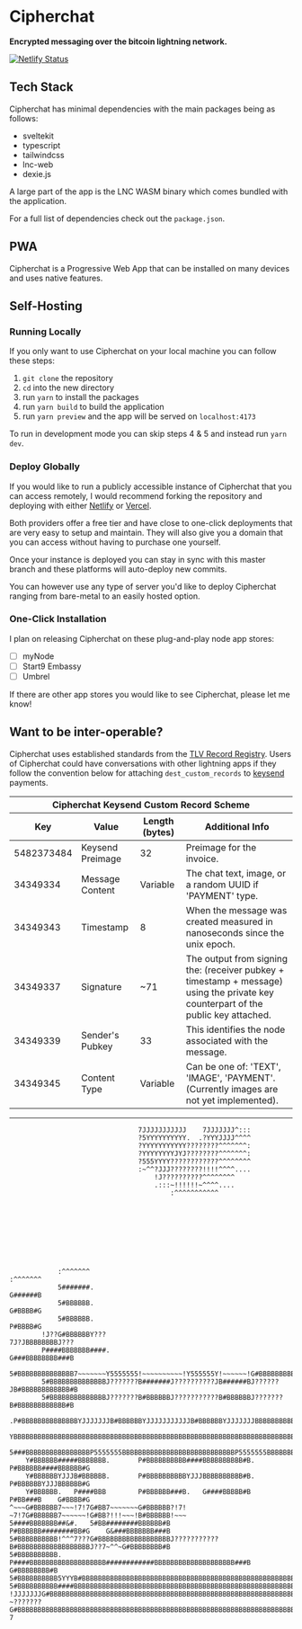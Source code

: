 # Cipherchat

**Encrypted messaging over the bitcoin lightning network.**

[![Netlify Status](https://api.netlify.com/api/v1/badges/7de7da8a-f171-47c1-8d30-1a4d328bd24a/deploy-status)](https://app.netlify.com/sites/cipherchat/deploys)

## Tech Stack

Cipherchat has minimal dependencies with the main packages being as follows:

- sveltekit
- typescript
- tailwindcss
- lnc-web
- dexie.js

A large part of the app is the LNC WASM binary which comes bundled with the application.

For a full list of dependencies check out the `package.json`.

## PWA

Cipherchat is a Progressive Web App that can be installed on many devices and uses native features.

## Self-Hosting

### Running Locally

If you only want to use Cipherchat on your local machine you can follow these steps:

1. `git clone` the repository
2. `cd` into the new directory
3. run `yarn` to install the packages
4. run `yarn build` to build the application
5. run `yarn preview` and the app will be served on `localhost:4173`

To run in development mode you can skip steps 4 & 5 and instead run `yarn dev`.

### Deploy Globally

If you would like to run a publicly accessible instance of Cipherchat that you can access remotely, I would recommend forking the repository and deploying with either [Netlify](https://www.netlify.com/) or [Vercel](https://vercel.com/).

Both providers offer a free tier and have close to one-click deployments that are very easy to setup and maintain. They will also give you a domain that you can access without having to purchase one yourself.

Once your instance is deployed you can stay in sync with this master branch and these platforms will auto-deploy new commits.

You can however use any type of server you'd like to deploy Cipherchat ranging from bare-metal to an easily hosted option.

### One-Click Installation

I plan on releasing Cipherchat on these plug-and-play node app stores:

- [ ] myNode
- [ ] Start9 Embassy
- [ ] Umbrel

If there are other app stores you would like to see Cipherchat, please let me know!

## Want to be inter-operable?

Cipherchat uses established standards from the [TLV Record Registry](https://github.com/satoshisstream/satoshis.stream/blob/main/TLV_registry.md). Users of Cipherchat could have conversations with other lightning apps if they follow the convention below for attaching `dest_custom_records`
to [keysend](https://docs.lightning.engineering/lightning-network-tools/lnd/send-messages-with-keysend) payments.

<table class="my-4 block max-w-fit border-separate overflow-x-auto whitespace-nowrap border border-boxFill bg-borderIn">
    <thead>
        <tr>
            <th colspan="4">Cipherchat Keysend Custom Record Scheme</th>
        </tr>
        <tr>
            <th>Key</th>
            <th>Value</th>
            <th>Length (bytes)</th>
            <th>Additional Info</th>
        </tr>
    </thead>
    <tbody>
        <tr>
            <td>5482373484</td>
            <td>Keysend Preimage</td>
            <td>32</td>
            <td>Preimage for the invoice.</td>
        </tr>
        <tr>
            <td>34349334</td>
            <td>Message Content</td>
            <td>Variable</td>
            <td>The chat text, image, or a random UUID if 'PAYMENT' type.</td>
        </tr>
        <tr>
            <td>34349343</td>
            <td>Timestamp</td>
            <td>8</td>
            <td>When the message was created measured in nanoseconds since the unix epoch.</td>
        </tr>
        <tr>
            <td>34349337</td>
            <td>Signature</td>
            <td>~71</td>
            <td>The output from signing the: (receiver pubkey + timestamp + message) using the private key counterpart of the public key attached.</td>
        </tr>
        <tr>
            <td>34349339</td>
            <td>Sender's Pubkey</td>
            <td>33</td>
            <td>This identifies the node associated with the message.</td>
        </tr>
        <tr>
            <td>34349345</td>
            <td>Content Type</td>
            <td>Variable</td>
            <td>Can be one of: 'TEXT', 'IMAGE', 'PAYMENT'. (Currently images are not yet implemented).</td>
        </tr>
    </tbody>
</table>

---

                                    7JJJJJJJJJJJ    7JJJJJJJ^:::
                                    ?5YYYYYYYYYY.  .?YYYJJJJ^^^^
                                    ?YYYYYYYYYYY????????^^^^^^^:
                                    ?YYYYYYYYJYJ????????^^^^^^^:
                                    ?555YYYY????????????^^^^^^^^
                                    :~^^?JJJ????????!!!!^^^^....
                                        !J??????????^^^^^^^^
                                        .:::~!!!!!!~^^^^....
                                            :^^^^^^^^^^^









                :^^^^^^^                                                    :^^^^^^^
                5#######.                                                   G######B
                5#BBBBBB.                                                   G#BBBB#G
                5#BBBBBB.                                                   P#BBBB#G
            !J??G#BBBBBBY???                                            7J?JBBBBBBBBJ???
            P####BBBBBBB####.                                           G###BBBBBBBB###B
            5#BBBBBBBBBBBBBB7~~~~~~~Y5555555!~~~~~~~~~~!Y555555Y!~~~~~~!G#BBBBBBBBBBBB#B
            5#BBBBBBBBBBBBBBJ???????B#######J??????????JB######BJ??????JB#BBBBBBBBBBBB#B
            5#BBBBBBBBBBBBBBJ???????B#BBBBBBJ???????????B#BBBBBBJ???????B#BBBBBBBBBBBB#B
           .P#BBBBBBBBBBBBBBYJJJJJJJB#BBBBBBYJJJJJJJJJJJB#BBBBBBYJJJJJJJBBBBBBBBBBBBBB#B.
        YBBBBBBBBBBBBBBBBBBBBBBBBBBBBBBBBBBBBBBBBBBBBBBBBBBBBBBBBBBBBBBBBBBBBBBBBBBBBBBBBBBG
        5###BBBBBBBBBBBBBBBBP5555555BBBBBBBBBBBBBBBBBBBBBBBBBBBBP5555555BBBBBBBBBBBBBBBB###B
        Y#BBBBBB#####BBBBBBB.       P#BBBBBBBBBB####BBBBBBBBBB#B.       P#BBBBBB####BBBBBB#G
        Y#BBBBBBYJJJB#BBBBBB.       P#BBBBBBBBBBYJJJBBBBBBBBBB#B.       P#BBBBBBYJJJBBBBBB#G
        Y#BBBBBB.   P####BBB        P#BBBBBB###B.   G####BBBBB#B        P#BB###B    G#BBBB#G
    ^~~~G#BBBBBB7~~~!7!7G#BB7~~~~~~~G#BBBBBB?!7!    ~7!7G#BBBBBB7~~~~~~!G#BB?!!!~~~!B#BBBBBB!~~~
    5####BBBBBBB##&#.   5#BB########BBBBBB#B            P#BBBBBB########BB#G    G&###BBBBBBB###B
    5#BBBBBBBBBB!^^^7???G#BBBBBBBBBBBBBBBBBBJ???????????B#BBBBBBBBBBBBBBBBBBJ??7~^^~G#BBBBBBBB#B
    5#BBBBBBBBBB.   P####BBBBBBBBBBBBBBBBBBB############BBBBBBBBBBBBBBBBBBBB###B    G#BBBBBBBB#B
    5#BBBBBBBBBB5YYYB#BBBBBBBBBBBBBBBBBBBBBBBBBBBBBBBBBBBBBBBBBBBBBBBBBBBBBBBBBBYYYYBBBBBBBBBB#B
    5#BBBBBBBBBB####BBBBBBBBBBBBBBBBBBBBBBBBBBBBBBBBBBBBBBBBBBBBBBBBBBBBBBBBBBBB####BBBBBBBBBBBB
    !JJJJJJJG#BBBBBBBBBBBBBBBBBBBBBBBBBBBBBBBBBBBBBBBBBBBBBBBBBBBBBBBBBBBBBBBBBBBBBBBBBBYJJJJJJ?
    ~???????G#BBBBBBBBBBBBBBBBBBBBBBBBBBBBBBBBBBBBBBBBBBBBBBBBBBBBBBBBBBBBBBBBBBBBBBBBBBJ??????7

